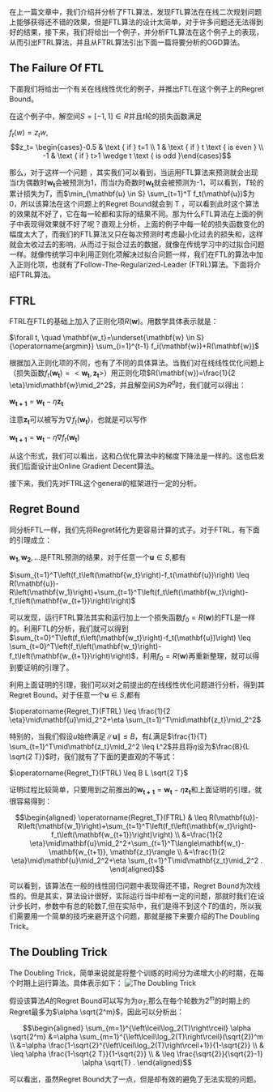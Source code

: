 在上一篇文章中，我们介绍并分析了FTL算法，发现FTL算法在在线二次规划问题上能够获得还不错的效果，但是FTL算法的设计太简单，对于许多问题还无法得到好的结果，接下来，我们将给出一个例子，并分析FTL算法在这个例子上的表现，从而引出FTRL算法，并且从FTRL算法引出下面一篇将要分析的OGD算法。

## The Failure Of FTL

下面我们将给出一个有关在线线性优化的例子，并推出FTL在这个例子上的Regret Bound。

在这个例子中，解空间$S =[-1,1]\in R$并且$t$轮的损失函数满足

$f_t(w)=z_t w$,  $$z_t= \begin{cases}-0.5 & \text { if } t=1 \\ 1 & \text { if } t \text { is even } \\ -1 & \text { if } t>1 \wedge t \text { is odd }\end{cases}$$

那么，对于这样一个问题 ，其实我们可以看到，当运用FTL算法来预测就会出现当$t$为偶数时$\mathbf{w_t}$会被预测为1，而当$t$为奇数时$\mathbf{w_t}$就会被预测为-1，可以看到，$T$轮的累计损失为$T$，而$\min_{\mathbf{u} \in S} \sum_{t=1}^T f_t(\mathbf{u})$为0，所以该算法在这个问题上的Regret Bound就会到 T ，可以看到此时这个算法的效果就不好了，它在每一轮都和实际的结果不同。那为什么FTL算法在上面的例子中表现得效果就不好了呢？直观上分析，上面的例子中每一轮的损失函数变化的幅度太大了，而我们的FTL算法又只在每次预测时考虑最小化过去的损失和，这样就会太收过去的影响，从而过于拟合过去的数据，就像在传统学习中的过拟合问题一样。就像传统学习中利用正则化项解决过拟合问题一样，我们在FTL的算法中加入正则化项，也就有了Follow-The-Regularized-Leader (FTRL)算法。下面将介绍FTRL算法。

## FTRL

FTRL在FTL的基础上加入了正则化项$R(\mathbf{w})$。用数学具体表示就是：

$\forall t, \quad \mathbf{w_t}=\underset{\mathbf{w} \in S}{\operatorname{argmin}} \sum_{i=1}^{t-1} f_i(\mathbf{w})+R(\mathbf{w})$

根据加入正则化项的不同，也有了不同的具体算法。当我们对在线线性优化问题上（损失函数$f_t(\mathbf{w_t})=<\mathbf{w_t},\mathbf{z_t}>$）用正则化项$R(\mathbf{w})=\frac{1}{2 \eta}\mid\mathbf{w}\mid_2^2$，并且解空间$S$为$R^d$时，我们就可以得出：

$\mathbf{w_{t+1}}=\mathbf{w_t}-\eta \mathbf{z_t}$

注意$\mathbf{z_t}$可以被写为$\nabla f_t\left(\mathbf{w_t}\right)$，也就是可以写作

$\mathbf{w_{t+1}}=\mathbf{w_t}-\eta\nabla f_t\left(\mathbf{w_t}\right)$

从这个形式，我们可以看出，这和凸优化算法中的梯度下降法是一样的。这也启发我们后面设计出Online Gradient Decent算法。

接下来，我们先对FTRL这个general的框架进行一定的分析。

## Regret Bound

同分析FTL一样，我们先将Regret转化为更容易计算的式子。对于FTRL，有下面的引理成立：

$\mathbf{w_1},\mathbf{w_2},...$是FTRL预测的结果，对于任意一个$\mathbf{u}∈S$,都有 

$\sum_{t=1}^T\left(f_t\left(\mathbf{w_t}\right)-f_t(\mathbf{u})\right) \leq R(\mathbf{u})-R\left(\mathbf{w_1}\right)+\sum_{t=1}^T\left(f_t\left(\mathbf{w_t}\right)-f_t\left(\mathbf{w_{t+1}}\right)\right)$

可以发现，运行FTRL算法其实和运行加上一个损失函数$f_0=R(\mathbf{w})$的FTL是一样的。利用FTL的分析，我们就可以得到$\sum_{t=0}^T\left(f_t\left(\mathbf{w_t}\right)-f_t(\mathbf{u})\right) \leq \sum_{t=0}^T\left(f_t\left(\mathbf{w_t}\right)-f_t\left(\mathbf{w_{t+1}}\right)\right)$，利用$f_0=R(\mathbf{w})$再重新整理，就可以得到要证明的引理了。

利用上面证明的引理，我们可以对之前提出的在线线性优化问题进行分析，得到其Regret Bound。对于任意一个$\mathbf{u}∈S$,都有

$\operatorname{Regret_T}(FTRL) \leq \frac{1}{2 \eta}\mid\mathbf{u}\mid_2^2+\eta \sum_{t=1}^T\mid\mathbf{z_t}\mid_2^2$

特别的，当我们假设$u$始终满足$\|\mathbf{u}\| \leq B$，有$L$满足$\frac{1}{T} \sum_{t=1}^T\mid\mathbf{z_t}\mid_2^2 \leq L^2$并且将$η$设为$\frac{B}{L \sqrt{2 T}}$时，我们就有了下面的更直观的不等式：

$\operatorname{Regret_T}(FTRL) \leq B L \sqrt{2 T}$

证明过程比较简单，只要用到之前推出的$\mathbf{w_{t+1}}=\mathbf{w_t}-\eta \mathbf{z_t}$和上面证明的引理，就很容易得到：

$$\begin{aligned} \operatorname{Regret_T}(FTRL) & \leq R(\mathbf{u})-R\left(\mathbf{w_1}\right)+\sum_{t=1}^T\left(f_t\left(\mathbf{w_t}\right)-f_t\left(\mathbf{w_{t+1}}\right)\right) \\ &=\frac{1}{2 \eta}\mid\mathbf{u}\mid_2^2+\sum_{t=1}^T\langle\mathbf{w_t}-\mathbf{w_{t+1}}, \mathbf{z_t}\rangle \\ &=\frac{1}{2 \eta}\mid\mathbf{u}\mid_2^2+\eta \sum_{t=1}^T\mid\mathbf{z_t}\mid_2^2 . \end{aligned}$$

可以看到，该算法在一般的线性回归问题中表现得还不错，Regret Bound为次线性的。但是其实，算法设计很好，实际运行当中却有一定的问题，那就时我们在设计步长时，参数中有总的轮数$T$,但在实际中，我们是得不到这个$T$的值的，所以我们需要用一个简单的技巧来避开这个问题，那就是接下来要介绍的The Doubling Trick。 

## The Doubling Trick

The Doubling Trick，简单来说就是将整个训练的时间分为递增大小的时期，在每个时期上运行算法。具体表示如下：
![The Doubling Trick](https://pic3.zhimg.com/v2-d08513913e10ca3d08b35e694fea4f8a_r.jpg)

假设该算法$A$的Regret Bound可以写为为$α_T$,那么在每个轮数为$2^m$的时期上的Regret最多为$\alpha \sqrt{2^m}$，因此可以分析出：

$$\begin{aligned} \sum_{m=1}^{\left\lceil\log_2(T)\right\rceil} \alpha \sqrt{2^m} &=\alpha \sum_{m=1}^{\left\lceil\log_2(T)\right\rceil}(\sqrt{2})^m \\ &=\alpha \frac{1-\sqrt{2}^{\left\lceil\log_2(T)\right\rceil+1}}{1-\sqrt{2}} \\ & \leq \alpha \frac{1-\sqrt{2 T}}{1-\sqrt{2}} \\ & \leq \frac{\sqrt{2}}{\sqrt{2}-1} \alpha \sqrt{T} . \end{aligned}$$

可以看出，虽然Regret Bound大了一点，但是却有效的避免了无法实现的问题。
